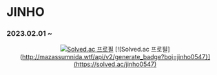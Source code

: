 # JINHO

### 2023.02.01 ~ 

<div align="center">
  
[![Solved.ac
프로필](http://mazassumnida.wtf/api/generate_badge?boj=jinho0547)](https://solved.ac/jinho0547)
  [![Solved.ac
프로필](http://mazassumnida.wtf/api/v2/generate_badge?boj=jinho0547}](https://solved.ac/jinho0547)

</div>
